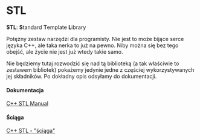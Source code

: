 # STL

**STL**: **S**tandard **T**emplate **L**ibrary

Potężny zestaw narzędzi dla programisty. Nie jest to może bijące serce języka C++, ale taka nerka to już na pewno. Niby można się bez tego obejść, ale życie nie jest już wtedy takie samo.

Nie będziemy tutaj rozwodzić się nad tą biblioteką (a tak właściwie to zestawem bibliotek) pokażemy jedynie jedne z częściej wykorzystywanych jej składników. Po dokładny opis odsyłamy do dokumentacji.

#### Dokumentacja

[C++ STL Manual](https://www.cppreference.com/Cpp_STL_ReferenceManual.pdf)

#### Ściąga

[C++ STL - "ściąga"](https://www.logicalbee.in/cpp-stl-algorithms-cheat-sheet)
